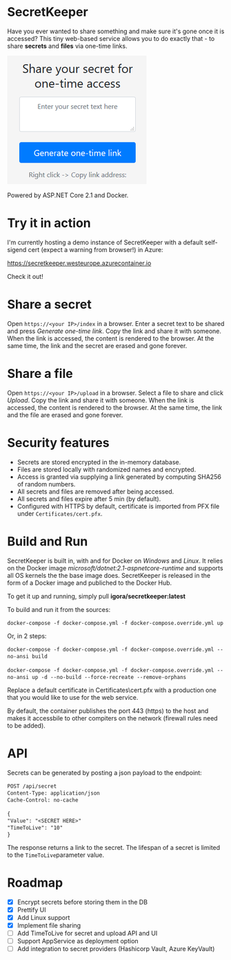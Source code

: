 # SecretKeeper
Have you ever wanted to share something and make sure it's gone once it is accessed? This tiny web-based service allows you to do exactly that - to share **secrets** and **files** via one-time links.

![Example of UI](docs/UI_example.PNG "Example of UI")

Powered by ASP.NET Core 2.1 and Docker.

# Try it in action
I'm currently hosting a demo instance of SecretKeeper with a default self-sigend cert (expect a warning from browser!) in Azure:

https://secretkeeper.westeurope.azurecontainer.io

Check it out!

# Share a secret
Open `https://<your IP>/index` in a browser. Enter a secret text to be shared and press *Generate one-time link*. Copy the link and share it with someone. When the link is accessed, the content is rendered to the browser. At the same time, the link and the secret are erased and gone forever.

# Share a file
Open `https://<your IP>/upload` in a browser. Select a file to share and click *Upload*. Copy the link and share it with someone. When the link is accessed, the content is rendered to the browser. At the same time, the link and the file are erased and gone forever.

# Security features
- Secrets are stored encrypted in the in-memory database.
- Files are stored locally with randomized names and encrypted.
- Access is granted via supplying a link generated by computing SHA256 of random numbers.
- All secrets and files are removed after being accessed.
- All secrets and files expire after 5 min (by default).
- Configured with HTTPS by default, certificate is imported from PFX file under `Certificates/cert.pfx`.

# Build and Run
SecretKeeper is built in, with and for Docker on *Windows* and *Linux*. It relies on the Docker image *microsoft/dotnet:2.1-aspnetcore-runtime* and supports all OS kernels the the base image does. 
SecretKeeper is released in the form of a Docker image and publiched to the Docker Hub. 

To get it up and running, simply pull **igora/secretkeeper:latest**

To build and run it from the sources:

```
docker-compose -f docker-compose.yml -f docker-compose.override.yml up
```

Or, in 2 steps:

```
docker-compose -f docker-compose.yml -f docker-compose.override.yml --no-ansi build

docker-compose -f docker-compose.yml -f docker-compose.override.yml --no-ansi up -d --no-build --force-recreate --remove-orphans
```

Replace a default certificate in Certificates\cert.pfx with a production one that you would like to use for the web service.

By default, the container publishes the port 443 (https) to the host and makes it accessbile to other compiters on the network (firewall rules need to be added).

# API
Secrets can be generated by posting a json payload to the endpoint:
```
POST /api/secret 
Content-Type: application/json
Cache-Control: no-cache

{
"Value": "<SECRET HERE>"
"TimeToLive": "10"
}
```

The response returns a link to the secret. The lifespan of a secret is limited to the `TimeToLive`parameter value.

# Roadmap
- [x] Encrypt secrets before storing them in the DB
- [x] Prettify UI
- [x] Add Linux support
- [x] Implement file sharing
- [ ] Add TimeToLive for secret and upload API and UI
- [ ] Support AppService as deployment option
- [ ] Add integration to secret providers (Hashicorp Vault, Azure KeyVault)
